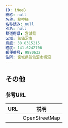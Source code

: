 ```yaml
---
ID: iNeeB
総称: null
名称: 龍神様
名称読み: null
別名: null
都道府県: 宮城県
区域: 気仙沼市
緯度: 38.8315215
経度: 141.6242706
郵便番号: 9880632
住所: 宮城県気仙沼市横沼
---
```


## その他

### 参考URL

| URL | 説明          |
| --- | ------------- |
|     | OpenStreetMap |
